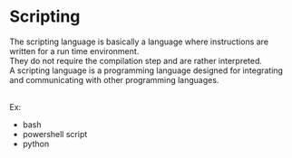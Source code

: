 # Scripting

<div>The scripting language is basically a language where instructions are written for a run time environment.</div>
<div>They do not require the compilation step and are rather interpreted.</div>
<div>A scripting language is a programming language designed for integrating and communicating with other programming languages.</div>
<br/>

Ex:

- bash
- powershell script
- python
